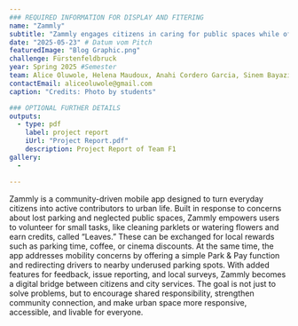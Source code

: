 ```yaml
---
### REQUIRED INFORMATION FOR DISPLAY AND FITERING
name: "Zammly"
subtitle: "Zammly engages citizens in caring for public spaces while offering smart parking solutions, rewards, and a platform for engagement."
date: "2025-05-23" # Datum vom Pitch
featuredImage: "Blog Graphic.png"
challenge: Fürstenfeldbruck
year: Spring 2025 #Semester
team: Alice Oluwole, Helena Maudoux, Anahi Cordero Garcia, Sinem Bayazıt
contactEmail: aliceoluwole@gmail.com 
caption: "Credits: Photo by students"

### OPTIONAL FURTHER DETAILS
outputs:
  - type: pdf
    label: project report
    iUrl: "Project Report.pdf"
    description: Project Report of Team F1
gallery:
  - 

---
```


Zammly is a community-driven mobile app designed to turn everyday citizens into active contributors to urban life. Built in response to concerns about lost parking and neglected public spaces, Zammly empowers users to volunteer for small tasks, like cleaning parklets or watering flowers and earn credits, called “Leaves.” These can be exchanged for local rewards such as parking time, coffee, or cinema discounts. At the same time, the app addresses mobility concerns by offering a simple Park & Pay function and redirecting drivers to nearby underused parking spots. With added features for feedback, issue reporting, and local surveys, Zammly becomes a digital bridge between citizens and city services. The goal is not just to solve problems, but to encourage shared responsibility, strengthen community connection, and make urban space more responsive, accessible, and livable for everyone.